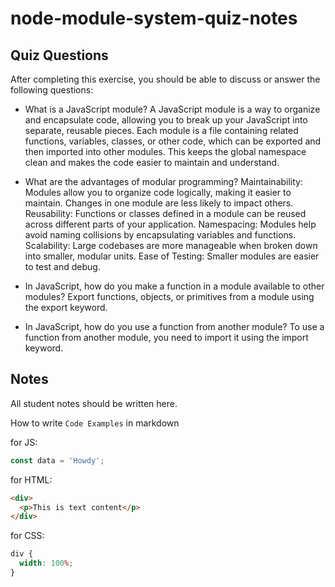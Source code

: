 # node-module-system-quiz-notes

## Quiz Questions

After completing this exercise, you should be able to discuss or answer the following questions:

- What is a JavaScript module?
  A JavaScript module is a way to organize and encapsulate code, allowing you to break up your JavaScript into separate, reusable pieces. Each module is a file containing related functions, variables, classes, or other code, which can be exported and then imported into other modules. This keeps the global namespace clean and makes the code easier to maintain and understand.

- What are the advantages of modular programming?
  Maintainability: Modules allow you to organize code logically, making it easier to maintain. Changes in one module are less likely to impact others.
  Reusability: Functions or classes defined in a module can be reused across different parts of your application.
  Namespacing: Modules help avoid naming collisions by encapsulating variables and functions.
  Scalability: Large codebases are more manageable when broken down into smaller, modular units.
  Ease of Testing: Smaller modules are easier to test and debug.

- In JavaScript, how do you make a function in a module available to other modules?
  Export functions, objects, or primitives from a module using the export keyword.

- In JavaScript, how do you use a function from another module?
  To use a function from another module, you need to import it using the import keyword.

## Notes

All student notes should be written here.

How to write `Code Examples` in markdown

for JS:

```javascript
const data = 'Howdy';
```

for HTML:

```html
<div>
  <p>This is text content</p>
</div>
```

for CSS:

```css
div {
  width: 100%;
}
```
